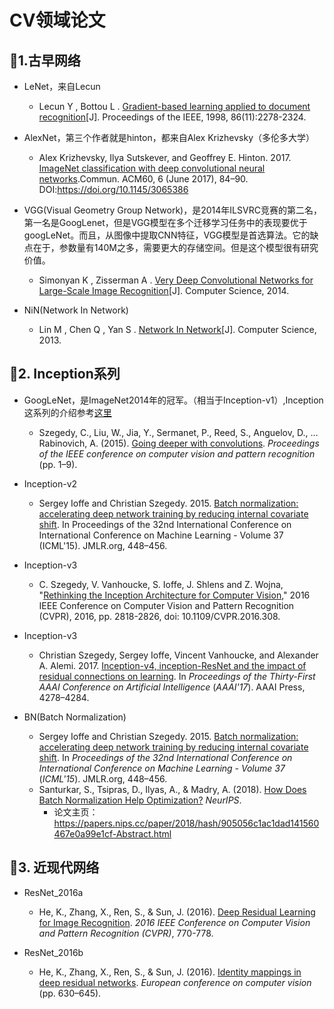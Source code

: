 # CV领域论文

## 🎅1.古早网络

+ LeNet，来自Lecun
  + Lecun Y ,  Bottou L . [Gradient-based learning applied to document recognition](http://yann.lecun.com/exdb/publis/pdf/lecun-98.pdf)[J]. Proceedings of the IEEE, 1998, 86(11):2278-2324.
  
+ AlexNet，第三个作者就是hinton，都来自Alex Krizhevsky（多伦多大学）

  + Alex Krizhevsky, Ilya Sutskever, and Geoffrey E. Hinton. 2017. [ImageNet classification with deep convolutional neural networks](https://proceedings.neurips.cc/paper/2012/file/c399862d3b9d6b76c8436e924a68c45b-Paper.pdf).Commun. ACM60, 6 (June 2017), 84–90. DOI:https://doi.org/10.1145/3065386
  
+ VGG(Visual Geometry Group Network)，是2014年ILSVRC竞赛的第二名，第一名是GoogLenet，但是VGG模型在多个迁移学习任务中的表现要优于googLeNet。而且，从图像中提取CNN特征，VGG模型是首选算法。它的缺点在于，参数量有140M之多，需要更大的存储空间。但是这个模型很有研究价值。
  +  Simonyan K ,  Zisserman A . [Very Deep Convolutional Networks for Large-Scale Image Recognition](https://arxiv.org/pdf/1409.1556.pdf)[J]. Computer Science, 2014.

+ NiN(Network In Network)
  + Lin M ,  Chen Q ,  Yan S . [Network In Network](https://arxiv.org/pdf/1312.4400.pdf)[J]. Computer Science, 2013.
  
## 👑2. Inception系列

+ GoogLeNet，是ImageNet2014年的冠军。（相当于Inception-v1）,Inception这系列的介绍参考[这里](https://blog.csdn.net/jsk_learner/article/details/102821885)

  + Szegedy, C., Liu, W., Jia, Y., Sermanet, P., Reed, S., Anguelov, D., … Rabinovich, A. (2015). [Going deeper with convolutions](https://www.cs.unc.edu/~wliu/papers/GoogLeNet.pdf). *Proceedings of the IEEE conference on computer vision and pattern recognition* (pp. 1–9).

+ Inception-v2

  + Sergey Ioffe and Christian Szegedy. 2015. [Batch normalization: accelerating deep network training by reducing internal covariate shift](https://arxiv.org/pdf/1502.03167.pdf). In Proceedings of the 32nd International Conference on International Conference on Machine Learning - Volume 37 (ICML'15). JMLR.org, 448–456.

+ Inception-v3
  + C. Szegedy, V. Vanhoucke, S. Ioffe, J. Shlens and Z. Wojna, "[Rethinking the Inception Architecture for Computer Vision](https://arxiv.org/pdf/1512.00567.pdf)," 2016 IEEE Conference on Computer Vision and Pattern Recognition (CVPR), 2016, pp. 2818-2826, doi: 10.1109/CVPR.2016.308.
  
+ Inception-v3
  + Christian Szegedy, Sergey Ioffe, Vincent Vanhoucke, and Alexander A. Alemi. 2017. [Inception-v4, inception-ResNet and the impact of residual connections on learning](https://arxiv.org/pdf/1602.07261.pdf). In <i>Proceedings of the Thirty-First AAAI Conference on Artificial Intelligence</i> (<i>AAAI'17</i>). AAAI Press, 4278–4284.
  
+ BN(Batch Normalization)

  + Sergey Ioffe and Christian Szegedy. 2015. [Batch normalization: accelerating deep network training by reducing internal covariate shift](https://arxiv.org/pdf/1502.03167.pdf). In <i>Proceedings of the 32nd International Conference on International Conference on Machine Learning - Volume 37</i> (<i>ICML'15</i>). JMLR.org, 448–456.
  + Santurkar, S., Tsipras, D., Ilyas, A., & Madry, A. (2018). [How Does Batch Normalization Help Optimization?](https://papers.nips.cc/paper/2018/file/905056c1ac1dad141560467e0a99e1cf-Paper.pdf) *NeurIPS*.
    + 论文主页：<https://papers.nips.cc/paper/2018/hash/905056c1ac1dad141560467e0a99e1cf-Abstract.html>

  

## 💫3. 近现代网络

+ ResNet_2016a
  + He, K., Zhang, X., Ren, S., & Sun, J. (2016). [Deep Residual Learning for Image Recognition](https://arxiv.org/pdf/1512.03385.pdf). *2016 IEEE Conference on Computer Vision and Pattern Recognition (CVPR)*, 770-778.

+ ResNet_2016b
  + He, K., Zhang, X., Ren, S., & Sun, J. (2016). [Identity mappings in deep residual networks](https://arxiv.org/pdf/1603.05027.pdf). *European conference on computer vision* (pp. 630–645).

